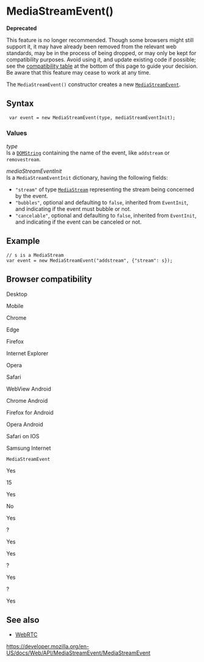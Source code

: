 MediaStreamEvent()
==================

**Deprecated**

This feature is no longer recommended. Though some browsers might still support it, it may have already been removed from the relevant web standards, may be in the process of being dropped, or may only be kept for compatibility purposes. Avoid using it, and update existing code if possible; see the [compatibility table](#browser_compatibility) at the bottom of this page to guide your decision. Be aware that this feature may cease to work at any time.

The `MediaStreamEvent()` constructor creates a new [`MediaStreamEvent`](../mediastreamevent).

Syntax
------

     var event = new MediaStreamEvent(type, mediaStreamEventInit);

### Values

*type*  
Is a [`DOMString`](../domstring) containing the name of the event, like `addstream` or `removestream`.

*mediaStreamEventInit*  
Is a `MediaStreamEventInit` dictionary, having the following fields:

-   `"stream"` of type [`MediaStream`](../mediastream) representing the stream being concerned by the event.
-   `"bubbles"`, optional and defaulting to `false`, inherited from `EventInit`, and indicating if the event must bubble or not.
-   `"cancelable"`, optional and defaulting to `false`, inherited from `EventInit`, and indicating if the event can be canceled or not.

Example
-------

    // s is a MediaStream
    var event = new MediaStreamEvent("addstream", {"stream": s});

Browser compatibility
---------------------

Desktop

Mobile

Chrome

Edge

Firefox

Internet Explorer

Opera

Safari

WebView Android

Chrome Android

Firefox for Android

Opera Android

Safari on IOS

Samsung Internet

`MediaStreamEvent`

Yes

15

Yes

No

Yes

?

Yes

Yes

?

Yes

?

Yes

See also
--------

-   [WebRTC](../webrtc_api)

<a href="https://developer.mozilla.org/en-US/docs/Web/API/MediaStreamEvent/MediaStreamEvent" class="_attribution-link">https://developer.mozilla.org/en-US/docs/Web/API/MediaStreamEvent/MediaStreamEvent</a>
